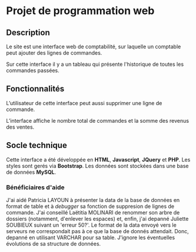 # Projet de programmation web

## Description
Le site est une interface web de comptabilité, sur laquelle un comptable peut ajouter des lignes de commandes.

Sur cette interface il y a un tableau qui présente l'historique de toutes les commandes passées.

## Fonctionnalités
L’utilisateur de cette interface peut aussi supprimer une ligne de commande.

L’interface affiche le nombre total de commandes et la somme des revenus des ventes.

## Socle technique
Cette interface a été développée en **HTML**, **Javascript**, **JQuery** et **PHP**. Les styles sont gerés via **Bootstrap**.
Les données sont stockées dans une base de données **MySQL**.

### Bénéficiaires d'aide
J'ai aidé Patricia LAYOUN à présenter la data de la base de données en format de table et à *debugger* sa fonction de suppresion de lignes de commande. J'ai conseillé Laëtitia MOLINARI de renommer son arbre de dossiers (notamment, d'enlever les espaces) et, enfin, j'ai depanné Juliette SOUBIEUX suivant un 'erreur 50?'. Le format de la data envoyé vers le serveurs ne correspondait pas à ce que la base de donnés attendait. Donc, depanné en utilisant VARCHAR pour sa table. J'ignore les éventuelles évolutions de sa structure de données.

